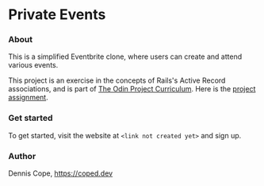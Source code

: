 # Private Events

### About
This is a simplified Eventbrite clone, where users can create and attend various events.

This project is an exercise in the concepts of Rails's Active Record associations, and is part of [The Odin Project Curriculum](https://www.theodinproject.com). Here is the [project assignment](https://www.theodinproject.com/courses/ruby-on-rails/lessons/active-record-associations).

### Get started
To get started, visit the website at `<link not created yet>` and sign up.

### Author 
Dennis Cope, https://coped.dev